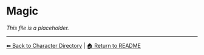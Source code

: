 # Magic

_This file is a placeholder._

---

[⬅ Back to Character Directory](../characters/character-directory.md) | [🏠 Return to README](../README.md)
